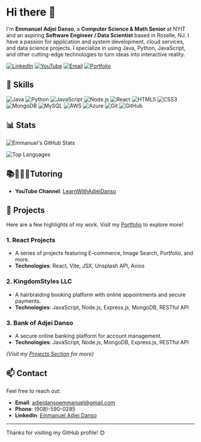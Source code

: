 # Hi there 👋

I'm **Emmanuel Adjei Danso**, a **Computer Science & Math Senior** at NYIT and an aspiring **Software Engineer / Data Scientist** based in Roselle, NJ. I have a passion for application and system development, cloud services, and data science projects. I specialize in using Java, Python, JavaScript, and other cutting-edge technologies to turn ideas into interactive reality.

[![LinkedIn](https://img.shields.io/badge/LinkedIn-blue)](https://www.linkedin.com/in/emmanuel-adjei-danso-91442b1ba/)
[![YouTube](https://img.shields.io/badge/YouTube-red)](https://www.youtube.com/channel/UCs7EhxGgD0dvSdHLdp2JasQ)
[![Email](https://img.shields.io/badge/Email-adjeidansoemmanuel@gmail.com-red)](mailto:adjeidansoemmanuel@gmail.com)
[![Portfolio](https://img.shields.io/badge/Portfolio-visit-green)](https://adjeidansoemmanuelportfolio.netlify.app/)

## 🔧 Skills
![Java](https://img.shields.io/badge/-Java-007396?style=flat&logo=java&logoColor=white)
![Python](https://img.shields.io/badge/-Python-3776AB?style=flat&logo=python&logoColor=white)
![JavaScript](https://img.shields.io/badge/-JavaScript-F7DF1E?style=flat&logo=javascript&logoColor=black)
![Node.js](https://img.shields.io/badge/-Node.js-339933?style=flat&logo=node.js&logoColor=white)
![React](https://img.shields.io/badge/-React-61DAFB?style=flat&logo=react&logoColor=black)
![HTML5](https://img.shields.io/badge/-HTML5-E34F26?style=flat&logo=html5&logoColor=white)
![CSS3](https://img.shields.io/badge/-CSS3-1572B6?style=flat&logo=css3&logoColor=white)
![MongoDB](https://img.shields.io/badge/-MongoDB-47A248?style=flat&logo=mongodb&logoColor=white)
![MySQL](https://img.shields.io/badge/-MySQL-4479A1?style=flat&logo=mysql&logoColor=white)
![AWS](https://img.shields.io/badge/-AWS-232F3E?style=flat&logo=amazon-aws&logoColor=white)
![Azure](https://img.shields.io/badge/-Azure-0078D4?style=flat&logo=microsoft-azure&logoColor=white)
![Git](https://img.shields.io/badge/-Git-F05032?style=flat&logo=git&logoColor=white)
![GitHub](https://img.shields.io/badge/-GitHub-181717?style=flat&logo=github&logoColor=white)

## 📊 Stats
![Emmanuel's GitHub Stats](https://github-readme-stats.vercel.app/api?username=aadjeidanso&show_icons=true&theme=dark&count_private=true)

![Top Languages](https://github-readme-stats.vercel.app/api/top-langs/?username=aadjeidanso&layout=compact&theme=dark)

## 📚🧑🏻‍🎓Tutoring
- **YouTube Channel**: [LearnWithAdjeiDanso](https://www.youtube.com/channel/YourChannelLink)

## 🌱 Projects
Here are a few highlights of my work. Visit my [Portfolio](https://adjeidansoemmanuelportfolio.netlify.app/) to explore more!

### 1. **React Projects**
   - A series of projects featuring E-commerce, Image Search, Portfolio, and more.
   - **Technologies**: React, Vite, JSX, Unsplash API, Axios

### 2. **KingdomStyles LLC**
   - A hairbraiding booking platform with online appointments and secure payments.
   - **Technologies**: JavaScript, Node.js, Express.js, MongoDB, RESTful API

### 3. **Bank of Adjei Danso**
   - A secure online banking platform for account management.
   - **Technologies**: JavaScript, Node.js, MongoDB, Express.js, RESTful API

*(Visit my [Projects Section](https://adjeidansoemmanuelportfolio.netlify.app/#projects) for more)*

## 📫 Contact
Feel free to reach out:
- **Email**: [adjeidansoemmanuel@gmail.com](mailto:adjeidansoemmanuel@gmail.com)
- **Phone**: (908)-590-0285
- **LinkedIn**: [Emmanuel Adjei Danso](https://www.linkedin.com/in/emmanuel-adjei-danso-91442b1ba/)

---

Thanks for visiting my GitHub profile! 😊
